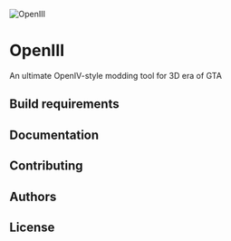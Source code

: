 ![OpenIII](https://github.com/worm202/OpenIII/blob/master/OpenIII/Resources/cover.png)

# OpenIII
An ultimate OpenIV-style modding tool for 3D era of GTA

## Build requirements

## Documentation

## Contributing

## Authors

## License
